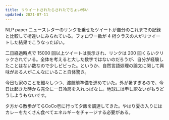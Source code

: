 ```yaml
---
title: リツイートされたらされたでちょい怖い
updated: 2021-07-11
---
```


NLP paper ニュースレターのリンクを乗せたツイートが自分のこれまでの記録と比較して桁違いにみられている。フォロワー数が 4 桁クラスの人がリツイートした結果でこうなったぽい。

二日経過時点で 15000 回以上ツイートは表示され、リンクは 200 回くらいクリックされている。全体を考えると大した数字ではないのだろうが、自分が経験したことはない数なので少しビビった。というか、自然言語処理の論文に関して興味がある人がこんなにいること自体驚き。

今日も家のことを細々しつつ、渡航前準備を進めていた。外が暑すぎるので、今日は起きた時から完全に一日冷房を入れっぱなし。地球には申し訳ないがもうどうしようもないです。

夕方から散歩がてらCoCo壱に行って夕飯を調達してきた。やはり夏の入りにはカレーをたくさん食べてエネルギーをチャージする必要がある。
